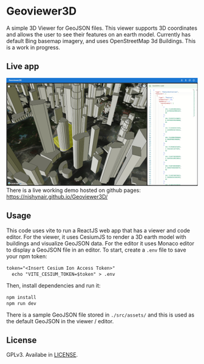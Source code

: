 # Geoviewer3D
A simple 3D Viewer for GeoJSON files. This viewer supports 3D coordinates and allows the user to see their features on an earth model. Currently has default Bing basemap imagery, and uses OpenStreetMap 3d Buildings. This is a work in progress.

## Live app
![Screenshot1](./public/Geoviewer3D_screen1.jpg)
There is a live working demo hosted on github pages: https://nishynair.github.io/Geoviewer3D/

## Usage
This code uses vite to run a ReactJS web app that has a viewer and code editor. For the viewer, it uses CesiumJS to render a 3D earth model with buildings and visualize GeoJSON data. For the editor it uses Monaco editor to display a GeoJSON file in an editor. To start, create a `.env` file to save your npm token:

    token="<Insert Cesium Ion Access Token>"
	  echo "VITE_CESIUM_TOKEN=$token" > .env

Then, install dependencies and run it:

    npm install
    npm run dev

There is a sample GeoJSON file stored in `./src/assets/` and this is used as the default GeoJSON in the viewer / editor. 

## License
GPLv3. Availabe in [LICENSE](./LICENSE).